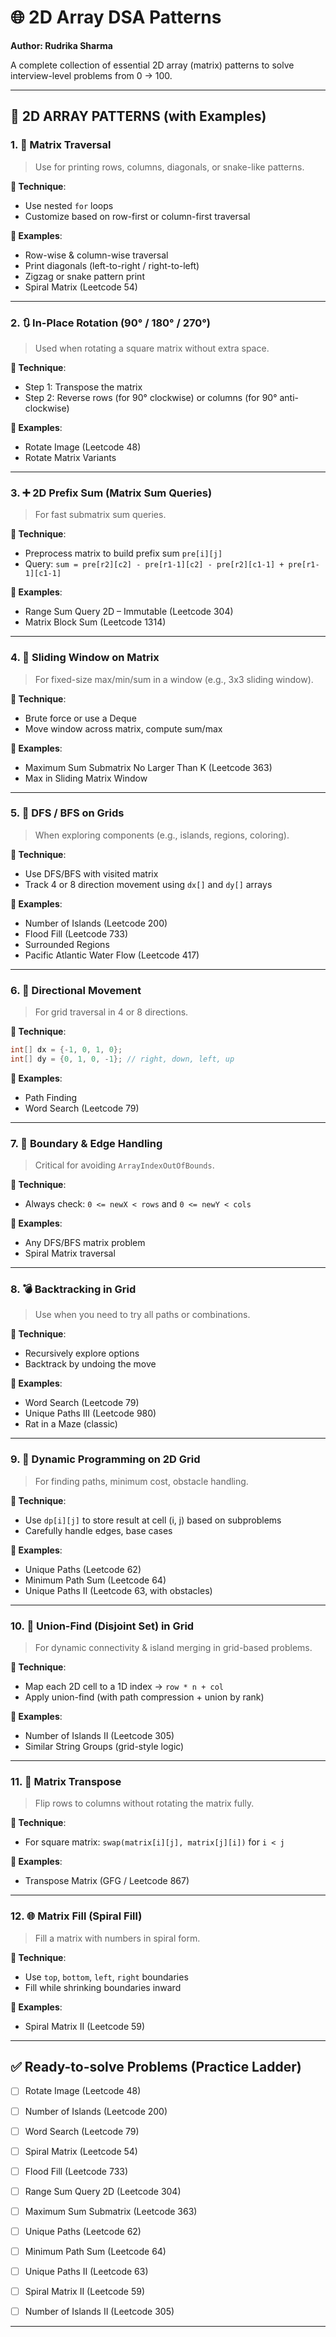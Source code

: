 # 🌐 2D Array DSA Patterns

**Author: Rudrika Sharma**

A complete collection of essential 2D array (matrix) patterns to solve interview-level problems from 0 → 100.

---

## 🥉 2D ARRAY PATTERNS (with Examples)

### 1. 🔁 Matrix Traversal

> Use for printing rows, columns, diagonals, or snake-like patterns.

**🧠 Technique**:

* Use nested `for` loops
* Customize based on row-first or column-first traversal

**🔹 Examples**:

* Row-wise & column-wise traversal
* Print diagonals (left-to-right / right-to-left)
* Zigzag or snake pattern print
* Spiral Matrix (Leetcode 54)

---

### 2. 🔃 In-Place Rotation (90° / 180° / 270°)

> Used when rotating a square matrix without extra space.

**🧠 Technique**:

* Step 1: Transpose the matrix
* Step 2: Reverse rows (for 90° clockwise) or columns (for 90° anti-clockwise)

**🔹 Examples**:

* Rotate Image (Leetcode 48)
* Rotate Matrix Variants

---

### 3. ➕ 2D Prefix Sum (Matrix Sum Queries)

> For fast submatrix sum queries.

**🧠 Technique**:

* Preprocess matrix to build prefix sum `pre[i][j]`
* Query: `sum = pre[r2][c2] - pre[r1-1][c2] - pre[r2][c1-1] + pre[r1-1][c1-1]`

**🔹 Examples**:

* Range Sum Query 2D – Immutable (Leetcode 304)
* Matrix Block Sum (Leetcode 1314)

---

### 4. 🔲 Sliding Window on Matrix

> For fixed-size max/min/sum in a window (e.g., 3x3 sliding window).

**🧠 Technique**:

* Brute force or use a Deque
* Move window across matrix, compute sum/max

**🔹 Examples**:

* Maximum Sum Submatrix No Larger Than K (Leetcode 363)
* Max in Sliding Matrix Window

---

### 5. 🧱 DFS / BFS on Grids

> When exploring components (e.g., islands, regions, coloring).

**🧠 Technique**:

* Use DFS/BFS with visited matrix
* Track 4 or 8 direction movement using `dx[]` and `dy[]` arrays

**🔹 Examples**:

* Number of Islands (Leetcode 200)
* Flood Fill (Leetcode 733)
* Surrounded Regions
* Pacific Atlantic Water Flow (Leetcode 417)

---

### 6. 🤭 Directional Movement

> For grid traversal in 4 or 8 directions.

**🧠 Technique**:

```java
int[] dx = {-1, 0, 1, 0};
int[] dy = {0, 1, 0, -1}; // right, down, left, up
```

**🔹 Examples**:

* Path Finding
* Word Search (Leetcode 79)

---

### 7. 🚧 Boundary & Edge Handling

> Critical for avoiding `ArrayIndexOutOfBounds`.

**🧠 Technique**:

* Always check: `0 <= newX < rows` and `0 <= newY < cols`

**🔹 Examples**:

* Any DFS/BFS matrix problem
* Spiral Matrix traversal

---

### 8. 💣 Backtracking in Grid

> Use when you need to try all paths or combinations.

**🧠 Technique**:

* Recursively explore options
* Backtrack by undoing the move

**🔹 Examples**:

* Word Search (Leetcode 79)
* Unique Paths III (Leetcode 980)
* Rat in a Maze (classic)

---

### 9. 🧰 Dynamic Programming on 2D Grid

> For finding paths, minimum cost, obstacle handling.

**🧠 Technique**:

* Use `dp[i][j]` to store result at cell (i, j) based on subproblems
* Carefully handle edges, base cases

**🔹 Examples**:

* Unique Paths (Leetcode 62)
* Minimum Path Sum (Leetcode 64)
* Unique Paths II (Leetcode 63, with obstacles)

---

### 10. 🦄 Union-Find (Disjoint Set) in Grid

> For dynamic connectivity & island merging in grid-based problems.

**🧠 Technique**:

* Map each 2D cell to a 1D index → `row * n + col`
* Apply union-find (with path compression + union by rank)

**🔹 Examples**:

* Number of Islands II (Leetcode 305)
* Similar String Groups (grid-style logic)

---

### 11. 🔢 Matrix Transpose

> Flip rows to columns without rotating the matrix fully.

**🧠 Technique**:

* For square matrix: `swap(matrix[i][j], matrix[j][i])` for `i < j`

**🔹 Examples**:

* Transpose Matrix (GFG / Leetcode 867)

---

### 12. 🌐 Matrix Fill (Spiral Fill)

> Fill a matrix with numbers in spiral form.

**🧠 Technique**:

* Use `top`, `bottom`, `left`, `right` boundaries
* Fill while shrinking boundaries inward

**🔹 Examples**:

* Spiral Matrix II (Leetcode 59)

---

## ✅ Ready-to-solve Problems (Practice Ladder)

* [ ] Rotate Image (Leetcode 48)
* [ ] Number of Islands (Leetcode 200)
* [ ] Word Search (Leetcode 79)
* [ ] Spiral Matrix (Leetcode 54)
* [ ] Flood Fill (Leetcode 733)
* [ ] Range Sum Query 2D (Leetcode 304)
* [ ] Maximum Sum Submatrix (Leetcode 363)
* [ ] Unique Paths (Leetcode 62)
* [ ] Minimum Path Sum (Leetcode 64)
* [ ] Unique Paths II (Leetcode 63)
* [ ] Spiral Matrix II (Leetcode 59)
* [ ] Number of Islands II (Leetcode 305)


---
